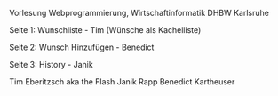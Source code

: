 Vorlesung Webprogrammierung, Wirtschaftinformatik DHBW Karlsruhe

Seite 1: Wunschliste - Tim
(Wünsche als Kachelliste)

Seite 2: Wunsch Hinzufügen - Benedict

Seite 3: History - Janik

Tim Eberitzsch aka the Flash
Janik Rapp
Benedict Kartheuser
